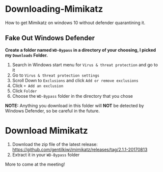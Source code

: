 # Downloading-Mimikatz
How to get Mimikatz on windows 10 without defender quarantining it.

## Fake Out Windows Defender

**Create a folder named `WD-Bypass` in a directory of your choosing, I picked my `Downloads` Folder.**

1. Search in Windows start menu for `Virus & threat protection` and go to it
2. Go to `Virus & threat protection settings` 
3. Scroll Down to `Exclusions` and click `Add or remove exclusions`
4. Click `+ Add an exclusion`
5. Click `Folder`
6. Choose the `WD-Bypass` folder in the directory that you chose

**NOTE:** Anything you download in this folder will **NOT** be detected by Windows Defender, so be careful in the future.

# Download Mimikatz

1. Download the zip file of the latest release: https://github.com/gentilkiwi/mimikatz/releases/tag/2.1.1-20170813
2. Extract it in your `WD-Bypass` folder 
 
More to come at the meeting!
